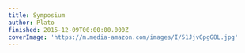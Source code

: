 ```yaml
---
title: Symposium
author: Plato
finished: 2015-12-09T00:00:00.000Z
coverImage: 'https://m.media-amazon.com/images/I/51JjvGpgG8L.jpg'
---
```

